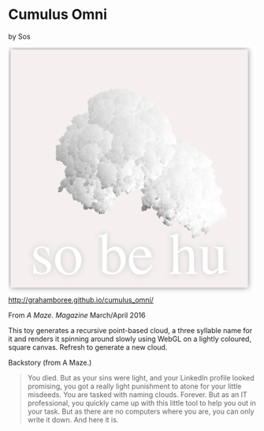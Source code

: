 
# Cumulus Omni
by Sos


![Cumulus Omni](/screenshot.png?raw=true) 
http://grahamboree.github.io/cumulus_omni/

From _A Maze. Magazine_ March/April 2016

This toy generates a recursive point-based cloud, a three syllable name for it and renders it spinning around slowly using WebGL on a lightly coloured, square canvas.  Refresh to generate a new cloud.

Backstory (from A Maze.)

> You died. But as your sins were light, and your LinkedIn profile looked promising, you got a really light punishment to atone for your little misdeeds.  You are tasked with naming clouds.  Forever.  But as an IT professional, you quickly came up with this little tool to help you out in your task.  But as there are no computers where you are, you can only write it down.  And here it is.

